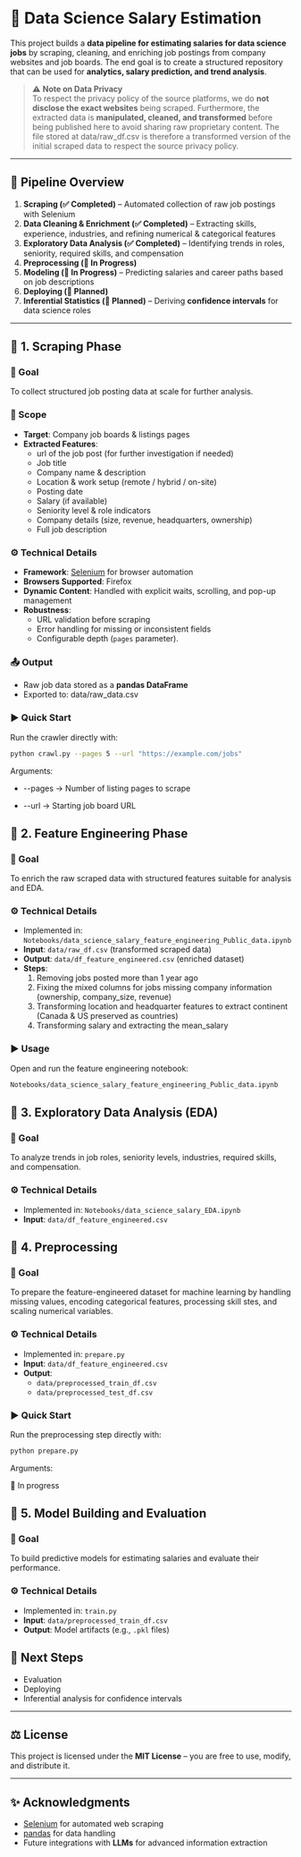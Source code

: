 # 🚀 Data Science Salary Estimation  

This project builds a **data pipeline for estimating salaries for data science jobs** by scraping, cleaning, and enriching job postings from company websites and job boards. The end goal is to create a structured repository that can be used for **analytics, salary prediction, and trend analysis**.  

> ⚠️ **Note on Data Privacy**  
> To respect the privacy policy of the source platforms, we do **not disclose the exact websites** being scraped. Furthermore, the extracted data is **manipulated, cleaned, and transformed** before being published here to avoid sharing raw proprietary content.  The file stored at data/raw_df.csv is therefore a transformed version of the initial scraped data to respect the source privacy policy. 

---

## 📂 Pipeline Overview  

1. **Scraping (✅ Completed)** – Automated collection of raw job postings with Selenium  
2. **Data Cleaning & Enrichment (✅ Completed)** – Extracting skills, experience, industries, and refining numerical & categorical features  
3. **Exploratory Data Analysis (✅ Completed)** – Identifying trends in roles, seniority, required skills, and compensation 
4. **Preprocessing (🔄 In Progress)**
5. **Modeling (🔄 In Progress)** – Predicting salaries and career paths based on job descriptions 
6. **Deploying (🤖 Planned)**
7. **Inferential Statistics (📐 Planned)** – Deriving **confidence intervals** for data science roles  

---

## 🔹 1. Scraping Phase  

### 🎯 Goal  
To collect structured job posting data at scale for further analysis.  

### 📌 Scope  
- **Target**: Company job boards & listings pages  
- **Extracted Features**:
  - url of the job post (for further investigation if needed)
  - Job title  
  - Company name & description  
  - Location & work setup (remote / hybrid / on-site)  
  - Posting date  
  - Salary (if available)  
  - Seniority level & role indicators  
  - Company details (size, revenue, headquarters, ownership)  
  - Full job description  

### ⚙️ Technical Details  
- **Framework**: [Selenium](https://www.selenium.dev/) for browser automation  
- **Browsers Supported**: Firefox
- **Dynamic Content**: Handled with explicit waits, scrolling, and pop-up management  
- **Robustness**:  
  - URL validation before scraping  
  - Error handling for missing or inconsistent fields  
  - Configurable depth (`pages` parameter).  

### 📤 Output  
- Raw job data stored as a **pandas DataFrame**  
- Exported to:  data/raw_data.csv


### ▶️ Quick Start  
Run the crawler directly with:  

```bash
python crawl.py --pages 5 --url "https://example.com/jobs"
```

Arguments:

- --pages → Number of listing pages to scrape

- --url → Starting job board URL

## 🔹 2. Feature Engineering Phase  

### 🎯 Goal  
To enrich the raw scraped data with structured features suitable for analysis and EDA.  

### ⚙️ Technical Details  
- Implemented in: `Notebooks/data_science_salary_feature_engineering_Public_data.ipynb`  
- **Input**: `data/raw_df.csv` (transformed scraped data)  
- **Output**: `data/df_feature_engineered.csv` (enriched dataset)
- **Steps**:
  1. Removing jobs posted more than 1 year ago
  2. Fixing the mixed columns for jobs missing company information (ownership, company_size, revenue)
  3. Transforming location and headquarter features to extract continent (Canada & US preserved as countries)
  4. Transforming salary and extracting the mean_salary

### ▶️ Usage  
Open and run the feature engineering notebook:  
```bash
Notebooks/data_science_salary_feature_engineering_Public_data.ipynb
```

## 🔹 3. Exploratory Data Analysis (EDA)  

### 🎯 Goal  
To analyze trends in job roles, seniority levels, industries, required skills, and compensation.  

### ⚙️ Technical Details  
- Implemented in: `Notebooks/data_science_salary_EDA.ipynb`  
- **Input**: `data/df_feature_engineered.csv`  

## 🔹 4. Preprocessing

### 🎯 Goal  
To prepare the feature-engineered dataset for machine learning by handling missing values, encoding categorical features, processing skill stes, and scaling numerical variables.  

### ⚙️ Technical Details  
- Implemented in: `prepare.py`  
- **Input**: `data/df_feature_engineered.csv`  
- **Output**:            
  - `data/preprocessed_train_df.csv` 
  - `data/preprocessed_test_df.csv` 

### ▶️ Quick Start  
Run the preprocessing step directly with:  

```bash
python prepare.py
```

Arguments:

🔄 In progress


## 🔹 5. Model Building and Evaluation 

### 🎯 Goal  
To build predictive models for estimating salaries and evaluate their performance.  

### ⚙️ Technical Details  
- Implemented in: `train.py`  
- **Input**: `data/preprocessed_train_df.csv`  
- **Output**: Model artifacts (e.g., `.pkl` files)

## 📌 Next Steps  
 
- Evaluation
- Deploying
- Inferential analysis for confidence intervals

---

## ⚖️ License  

This project is licensed under the **MIT License** – you are free to use, modify, and distribute it.  

---

## ✨ Acknowledgments  

- [Selenium](https://www.selenium.dev/) for automated web scraping  
- [pandas](https://pandas.pydata.org/) for data handling  
- Future integrations with **LLMs** for advanced information extraction  


